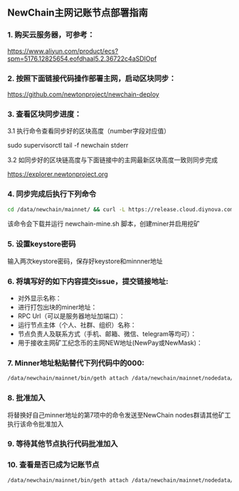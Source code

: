 ## NewChain主网记账节点部署指南

### 1. 购买云服务器，可参考：

https://www.aliyun.com/product/ecs?spm=5176.12825654.eofdhaal5.2.36722c4aSDIOpf

### 2. 按照下面链接代码操作部署主网，启动区块同步：

https://github.com/newtonproject/newchain-deploy

### 3. 查看区块同步进度：

3.1 执行命令查看同步好的区块高度（number字段对应值）

sudo supervisorctl tail -f newchain stderr

3.2 如同步好的区块链高度与下面链接中的主网最新区块高度一致则同步完成

https://explorer.newtonproject.org

### 4. 同步完成后执行下列命令

```bash
cd /data/newchain/mainnet/ && curl -L https://release.cloud.diynova.com/newton/newchain-deploy/mainnet/newchain-mine.sh -o newchain-mine.sh && chmod +x newchain-mine.sh && ./newchain-mine.sh
```

该命令会下载并运行 newchain-mine.sh 脚本，创建miner并启用挖矿

### 5. 设置keystore密码

输入两次keystore密码，保存好keystore和minnner地址

### 6. 将填写好的如下内容提交issue，提交链接地址:

* 对外显示名称：
* 进行打包出块的miner地址：
* RPC Url（可以是服务器地址加端口）：
* 运行节点主体（个人、社群、组织）名称：
* 节点负责人及联系方式（手机、邮箱、微信、telegram等均可）：
* 用于接收主网矿工纪念币的主网NEW地址(NewPay或NewMask)：

### 7. Minner地址粘贴替代下列代码中的000:

```bash
/data/newchain/mainnet/bin/geth attach /data/newchain/mainnet/nodedata/geth.ipc --exec 'clique.propose("000", true)'
```

### 8. 批准加入

将替换好自己minner地址的第7项中的命令发送至NewChain nodes群请其他矿工执行该命令批准加入

### 9. 等待其他节点执行代码批准加入

### 10. 查看是否已成为记账节点

```bash
/data/newchain/mainnet/bin/geth attach /data/newchain/mainnet/nodedata/geth.ipc --exec 'clique.getSigners()'
```

